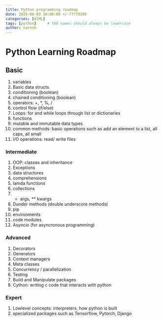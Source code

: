 ```yaml
---
title: Python programming roadmap
date: 2025-06-03 16:00:00 +/-TTTT0200
categories: [AIML]
tags: [python]     # TAG names should always be lowercase
author: naresh
---
```



# Python Learning Roadmap

## Basic
1. variables
2. Basic data structs
3. conditioning (boolean)
4. chained conditioning (boolean)
5. operators: +, *, %, /
6. control flow (if/else)
7. Loops: for and while loops through list or dictionaries
8. functions
9. mutable and immutable data types
10. common methods: basic operations such as add an element to a list, all caps, all small
11. I/O operations: read/ write files
### Intermediate
1. OOP: classes and inheritance
2. Exceptions
3. data structures
4. comprehensions
5. lamda functions
6. collections
7. * args, ** kwargs
8. Dunder methods (double underscore methods)
9. pip
10. environments
11. code modules
12. Asyncio (for asyncronous programming)
### Advanced
1. Decorators
2. Generators
3. Context managers
4. Meta classes
5. Concurrency / parallelization
6. Testing
7. Build and Manipulate packages
8. Cython: writing c code that interacts with python
### Expert
1. Lowlevel concepts: interpreters, how python is built
2. specialized packages such as Tensorflow, Pytorch, Django
